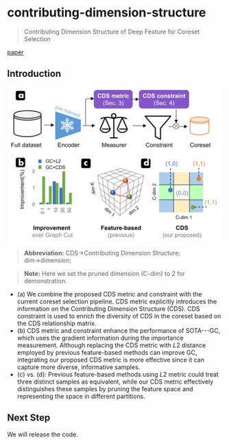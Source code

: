 # contributing-dimension-structure
> Contributing Dimension Structure of Deep Feature for Coreset Selection    

[paper]()

## Introduction

<div align="center">
  <img src="resources/CDS_method_motivation.jpg" width="600"/>
</div>

> **Abbreviation:** CDS&rarr;Contributing Dimension Structure; dim&rarr;dimension;

> **Note:** Here we set the pruned dimension (C-dim) to 2 for demonstration.

- (a) We combine the proposed CDS metric and constraint with the current coreset selection pipeline. CDS metric explicitly introduces the information on the Contributing Dimension Structure (CDS). CDS constraint is used to enrich the diversity of CDS in the coreset based on the CDS relationship matrix.
- (b) CDS metric and constraint enhance the performance of SOTA---GC, which uses the gradient information during the importance measurement. Although replacing the CDS metric with *L*2 distance employed by previous feature-based methods can improve GC, integrating our proposed CDS metric is more effective since it can capture more diverse, informative samples.
- (c) vs. (d): Previous feature-based methods using *L*2 metric could treat three distinct samples as equivalent, while our CDS metric effectively distinguishes these samples by pruning the feature space and representing the space in different partitions.

## Next Step
We will release the code.
